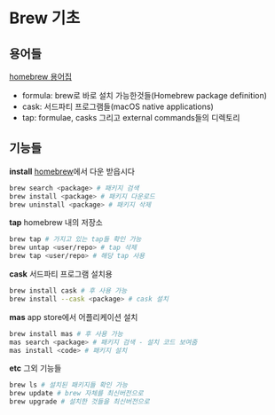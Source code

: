# Brew 기초

## 용어들

[homebrew 용어집](https://docs.brew.sh/Manpage)

* formula: brew로 바로 설치 가능한것들(Homebrew package definition)
* cask: 서드파티 프로그램들(macOS native applications)
* tap: formulae, casks 그리고 external commands들의 디렉토리

## 기능들

**install**
[homebrew](https://brew.sh/)에서 다운 받읍시다

```zsh
brew search <package> # 패키지 검색
brew install <package> # 패키지 다운로드
brew uninstall <package> # 패키지 삭제
```

**tap**
homebrew 내의 저장소

```zsh
brew tap # 가지고 있는 tap들 확인 가능
brew untap <user/repo> # tap 삭제
brew tap <user/repo> # 해당 tap 사용
```

**cask**
서드파티 프로그램 설치용

```zsh
brew install cask # 후 사용 가능
brew install --cask <package> # cask 설치
```

**mas**
app store에서 어플리케이션 설치

```zsh
brew install mas # 후 사용 가능
mas search <package> # 패키지 검색 - 설치 코드 보여줌
mas install <code> # 패키지 설치
```

**etc**
그외 기능들

```zsh
brew ls # 설치된 패키지들 확인 가능
brew update # brew 자체를 최신버전으로
brew upgrade # 설치한 것들을 최신버전으로
```
